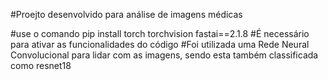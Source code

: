 #Proejto desenvolvido para análise de imagens médicas 

#use o comando pip install torch torchvision fastai==2.1.8
#É necessário para ativar as funcionalidades do código
#Foi utilizada uma Rede Neural Convolucional para lidar com as imagens, sendo esta também classificada como resnet18
